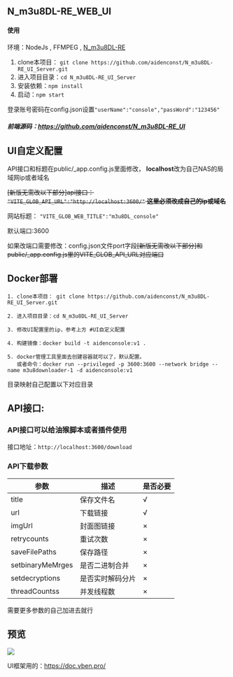 ## N_m3u8DL-RE_WEB_UI
#### 使用
环境：NodeJs , FFMPEG , <a href="https://github.com/nilaoda/N_m3u8DL-RE">N_m3u8DL-RE</a>

1. clone本项目： `git clone https://github.com/aidenconst/N_m3u8DL-RE_UI_Server.git`
2. 进入项目目录：`cd N_m3u8DL-RE_UI_Server`
3. 安装依赖：`npm install`
4. 启动：`npm start`

登录账号密码在config.json设置`"userName":"console","passWord":"123456"`
##### 前端源码：https://github.com/aidenconst/N_m3u8DL-RE_UI
## UI自定义配置
API接口和标题在public/_app.config.js里面修改，
**localhost**改为自己NAS的局域网ip或者域名

<s>[新版无需改以下部分]api接口： `"VITE_GLOB_API_URL":"http://localhost:3600/"` **这里必须改成自己的ip或域名**</s>


网站标题： `"VITE_GLOB_WEB_TITLE":"m3u8DL_console"`

默认端口:3600

如果改端口需要修改：config.json文件port字段<s>[新版无需改以下部分]和public/_app.config.js里的VITE_GLOB_API_URL对应端口</s>


## Docker部署
    1. clone本项目： git clone https://github.com/aidenconst/N_m3u8DL-RE_UI_Server.git

    2. 进入项目目录：cd N_m3u8DL-RE_UI_Server

    3. 修改UI配置里的ip，参考上方 #UI自定义配置

    4. 构建镜像：docker build -t aidenconsole:v1 .

    5. docker管理工具里面去创建容器就可以了，默认配置。
       或者命令：docker run --privileged -p 3600:3600 --network bridge --name m3u8downloader-1 -d aidenconsole:v1

目录映射自己配置以下对应目录
## API接口:

### API接口可以给油猴脚本或者插件使用
接口地址：`http://localhost:3600/download`
### API下载参数
参数  | 描述  | 是否必要
 ---- | ----- | ------  
title  | 保存文件名 | √
url  | 下载链接 | √
imgUrl  | 封面图链接 | ×
retrycounts  | 重试次数 | ×
saveFilePaths  | 保存路径 | ×
setbinaryMeMrges  | 是否二进制合并 | ×
setdecryptions  | 是否实时解码分片 | ×
threadCountss  | 并发线程数 | ×


需要更多参数的自己加进去就行
## 预览
<img src="https://github.com/aidenconst/N_m3u8DL-RE_WEB_UI/blob/d67176fb2682ad3c1b1a7d9f82a65b2f3e8946aa/1.PNG">

UI框架用的：https://doc.vben.pro/

